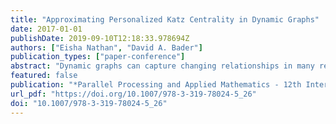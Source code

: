 ```yaml
---
title: "Approximating Personalized Katz Centrality in Dynamic Graphs"
date: 2017-01-01
publishDate: 2019-09-10T12:18:33.978694Z
authors: ["Eisha Nathan", "David A. Bader"]
publication_types: ["paper-conference"]
abstract: "Dynamic graphs can capture changing relationships in many real datasets that evolve over time. One of the most basic questions about networks is the identification of the “most important” vertices in a network. Measures of vertex importance called centrality measures are used to rank vertices in a graph. In this work, we focus on Katz Centrality. Typically, scores are calculated through linear algebra but in this paper we present an new alternative, agglomerative method of calculating Katz scores and extend it for dynamic graphs. We show that our static algorithm is several orders of magnitude faster than the typical linear algebra approach while maintaining good quality of the scores. Furthermore, our dynamic graph algorithm is faster than pure static recomputation every time the graph changes and maintains high recall of the highly ranked vertices on both synthetic and real graphs."
featured: false
publication: "*Parallel Processing and Applied Mathematics - 12th International Conference, PPAM 2017, Lublin, Poland, September 10-13, 2017, Revised Selected Papers, Part I*"
url_pdf: "https://doi.org/10.1007/978-3-319-78024-5_26"
doi: "10.1007/978-3-319-78024-5_26"
---
```


